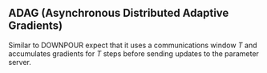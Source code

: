 ## ADAG (Asynchronous Distributed Adaptive Gradients)

Similar to DOWNPOUR expect that it uses a communications window *T* and accumulates gradients for *T* steps before sending updates to the parameter server.
